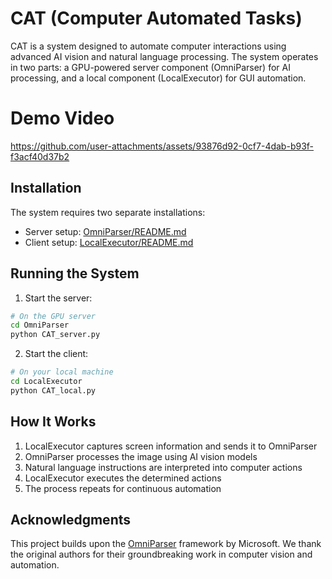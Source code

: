 # CAT (Computer Automated Tasks)

CAT is a system designed to automate computer interactions using advanced AI vision and natural language processing. The system operates in two parts: a GPU-powered server component (OmniParser) for AI processing, and a local component (LocalExecutor) for GUI automation.

# Demo Video



https://github.com/user-attachments/assets/93876d92-0cf7-4dab-b93f-f3acf40d37b2



## Installation

The system requires two separate installations:
- Server setup: [OmniParser/README.md](OmniParser/README.md)
- Client setup: [LocalExecutor/README.md](LocalExecutor/README.md)

## Running the System

1. Start the server:
```bash
# On the GPU server
cd OmniParser
python CAT_server.py
```

2. Start the client:
```bash
# On your local machine
cd LocalExecutor
python CAT_local.py
```

## How It Works

1. LocalExecutor captures screen information and sends it to OmniParser
2. OmniParser processes the image using AI vision models
3. Natural language instructions are interpreted into computer actions
4. LocalExecutor executes the determined actions
5. The process repeats for continuous automation

## Acknowledgments

This project builds upon the [OmniParser](https://github.com/microsoft/OmniParser) framework by Microsoft. We thank the original authors for their groundbreaking work in computer vision and automation.
